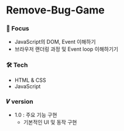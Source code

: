 # Remove-Bug-Game

### 🎯 Focus

- JavaScript의 DOM, Event 이해하기
- 브라우저 랜더링 과정 및 Event loop 이해하기기

### 🛠 Tech

- HTML & CSS
- JavaScript

### 𝑽 version

- 1.0 : 주요 기능 구현
    - 기본적인 UI 및 동작 구현
